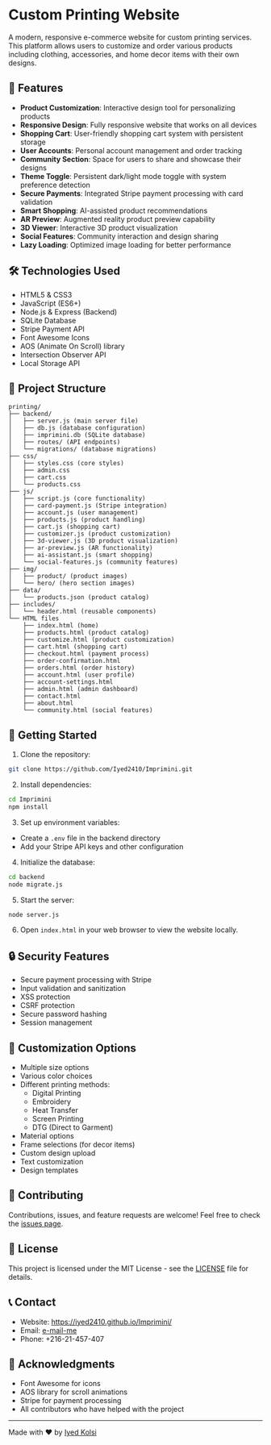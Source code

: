 # Custom Printing Website

A modern, responsive e-commerce website for custom printing services. This platform allows users to customize and order various products including clothing, accessories, and home decor items with their own designs.

## 🌟 Features

- **Product Customization**: Interactive design tool for personalizing products
- **Responsive Design**: Fully responsive website that works on all devices
- **Shopping Cart**: User-friendly shopping cart system with persistent storage
- **User Accounts**: Personal account management and order tracking
- **Community Section**: Space for users to share and showcase their designs
- **Theme Toggle**: Persistent dark/light mode toggle with system preference detection
- **Secure Payments**: Integrated Stripe payment processing with card validation
- **Smart Shopping**: AI-assisted product recommendations
- **AR Preview**: Augmented reality product preview capability
- **3D Viewer**: Interactive 3D product visualization
- **Social Features**: Community interaction and design sharing
- **Lazy Loading**: Optimized image loading for better performance

## 🛠️ Technologies Used

- HTML5 & CSS3
- JavaScript (ES6+)
- Node.js & Express (Backend)
- SQLite Database
- Stripe Payment API
- Font Awesome Icons
- AOS (Animate On Scroll) library
- Intersection Observer API
- Local Storage API

## 📂 Project Structure

```
printing/
├── backend/
│   ├── server.js (main server file)
│   ├── db.js (database configuration)
│   ├── imprimini.db (SQLite database)
│   ├── routes/ (API endpoints)
│   └── migrations/ (database migrations)
├── css/
│   ├── styles.css (core styles)
│   ├── admin.css
│   ├── cart.css
│   └── products.css
├── js/
│   ├── script.js (core functionality)
│   ├── card-payment.js (Stripe integration)
│   ├── account.js (user management)
│   ├── products.js (product handling)
│   ├── cart.js (shopping cart)
│   ├── customizer.js (product customization)
│   ├── 3d-viewer.js (3D product visualization)
│   ├── ar-preview.js (AR functionality)
│   ├── ai-assistant.js (smart shopping)
│   └── social-features.js (community features)
├── img/
│   ├── product/ (product images)
│   └── hero/ (hero section images)
├── data/
│   └── products.json (product catalog)
├── includes/
│   └── header.html (reusable components)
└── HTML files
    ├── index.html (home)
    ├── products.html (product catalog)
    ├── customize.html (product customization)
    ├── cart.html (shopping cart)
    ├── checkout.html (payment process)
    ├── order-confirmation.html
    ├── orders.html (order history)
    ├── account.html (user profile)
    ├── account-settings.html
    ├── admin.html (admin dashboard)
    ├── contact.html
    ├── about.html
    └── community.html (social features)
```

## 🚀 Getting Started

1. Clone the repository:
```bash
git clone https://github.com/Iyed2410/Imprimini.git
```

2. Install dependencies:
```bash
cd Imprimini
npm install
```

3. Set up environment variables:
- Create a `.env` file in the backend directory
- Add your Stripe API keys and other configuration

4. Initialize the database:
```bash
cd backend
node migrate.js
```

5. Start the server:
```bash
node server.js
```

6. Open `index.html` in your web browser to view the website locally.

## 🔒 Security Features

- Secure payment processing with Stripe
- Input validation and sanitization
- XSS protection
- CSRF protection
- Secure password hashing
- Session management

## 🎨 Customization Options

- Multiple size options
- Various color choices
- Different printing methods:
  - Digital Printing
  - Embroidery
  - Heat Transfer
  - Screen Printing
  - DTG (Direct to Garment)
- Material options
- Frame selections (for decor items)
- Custom design upload
- Text customization
- Design templates

## 🤝 Contributing

Contributions, issues, and feature requests are welcome! Feel free to check the [issues page](https://github.com/Iyed2410/Imprimini/issues).

## 📄 License

This project is licensed under the MIT License - see the [LICENSE](LICENSE) file for details.

## 📞 Contact

- Website: https://iyed2410.github.io/Imprimini/
- Email: [e-mail-me](mailto:iyedkolsi123@gmail.com)
- Phone: +216-21-457-407

## 🙏 Acknowledgments

- Font Awesome for icons
- AOS library for scroll animations
- Stripe for payment processing
- All contributors who have helped with the project

---
Made with ❤️ by [Iyed Kolsi](https://iyed2410.github.io/Imprimini/)
